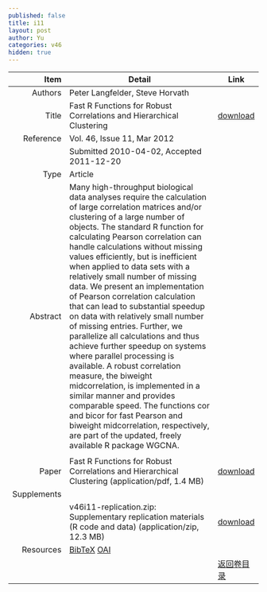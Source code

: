 ```yaml
---
published: false
title: i11
layout: post
author: Yu
categories: v46
hidden: true
---
```


| Item | Detail | Link |
|---:|---|---|
| Authors | Peter Langfelder, Steve Horvath| |
| Title |Fast R Functions for Robust Correlations and Hierarchical Clustering | [download](http://www.jstatsoft.org/v46/i11/paper) |
| Reference |Vol. 46, Issue 11, Mar 2012 | |
| | Submitted 2010-04-02, Accepted 2011-12-20| | 
| Type | Article| |
| Abstract | Many high-throughput biological data analyses require the calculation of large correlation matrices and/or clustering of a large number of objects. The standard R function for calculating Pearson correlation can handle calculations without missing values efficiently, but is inefficient when applied to data sets with a relatively small number of missing data. We present an implementation of Pearson correlation calculation that can lead to substantial speedup on data with relatively small number of missing entries. Further, we parallelize all calculations and thus achieve further speedup on systems where parallel processing is available. A robust correlation measure, the biweight midcorrelation, is implemented in a similar manner and provides comparable speed. The functions cor and bicor for fast Pearson and biweight midcorrelation, respectively, are part of the updated, freely available R package WGCNA.
| |
| Paper | Fast R Functions for Robust Correlations and Hierarchical Clustering  (application/pdf, 1.4 MB)| [download](http://www.jstatsoft.org/v46/i11/paper) |
| Supplements | | |
| |v46i11-replication.zip:   Supplementary replication materials (R code and data)  (application/zip, 12.3 MB)|  [download](http://www.jstatsoft.org/v46/i11/supp/4) |
| Resources | [BibTeX](http://www.jstatsoft.org/v46/i11/bibtex) [OAI](http://www.jstatsoft.org/oai?verb=GetRecord&identifier=oai.jstatsoft/v46/i11&prefix=oai_dc)| |
| |  | [返回卷目录]({{site.baseurl}}/volume/v46.html) |